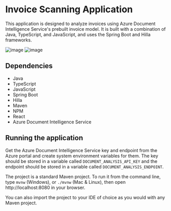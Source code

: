 # Invoice Scanning Application

This application is designed to analyze invoices using Azure Document Intelligence Service's prebuilt invoice model. It is built with a combination of Java, TypeScript, and JavaScript, and uses the Spring Boot and Hilla frameworks.

![image](https://github.com/iAMSagar44/invoice-scanner-app/assets/29267138/876e3134-21b5-47e2-97ef-05e7aa41c23b)
![image](https://github.com/iAMSagar44/invoice-scanner-app/assets/29267138/e7a8d062-318d-4d2c-9a21-a86d45c2526a)


## Dependencies

- Java
- TypeScript
- JavaScript
- Spring Boot
- Hilla
- Maven
- NPM
- React
- Azure Document Intelligence Service

## Running the application

Get the Azure Document Intelligence Service key and endpoint from the Azure portal and create system environment variables for them. The key should be stored in a variable called `DOCUMENT_ANALYSIS_API_KEY` and the endpoint should be stored in a variable called `DOCUMENT_ANALYSIS_ENDPOINT`.

The project is a standard Maven project. To run it from the command line,
type `mvnw` (Windows), or `./mvnw` (Mac & Linux), then open
http://localhost:8080 in your browser.

You can also import the project to your IDE of choice as you would with any
Maven project.



